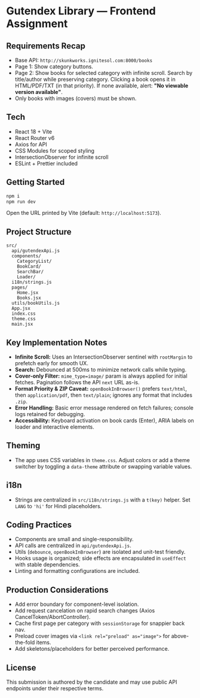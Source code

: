 # Gutendex Library — Frontend Assignment

## Requirements Recap
- Base API: `http://skunkworks.ignitesol.com:8000/books`
- Page 1: Show category buttons.
- Page 2: Show books for selected category with infinite scroll. Search by title/author while preserving category. Clicking a book opens it in HTML/PDF/TXT (in that priority). If none available, alert: **"No viewable version available"**.
- Only books with images (covers) must be shown.

## Tech
- React 18 + Vite
- React Router v6
- Axios for API
- CSS Modules for scoped styling
- IntersectionObserver for infinite scroll
- ESLint + Prettier included

## Getting Started
```bash
npm i
npm run dev
```
Open the URL printed by Vite (default: `http://localhost:5173`).

## Project Structure
```
src/
  api/gutendexApi.js
  components/
    CategoryList/
    BookCard/
    SearchBar/
    Loader/
  i18n/strings.js
  pages/
    Home.jsx
    Books.jsx
  utils/bookUtils.js
  App.jsx
  index.css
  theme.css
  main.jsx
```

## Key Implementation Notes
- **Infinite Scroll:** Uses an IntersectionObserver sentinel with `rootMargin` to prefetch early for smooth UX.
- **Search:** Debounced at 500ms to minimize network calls while typing.
- **Cover-only Filter:** `mime_type=image/` param is always applied for initial fetches. Pagination follows the API `next` URL as-is.
- **Format Priority & ZIP Caveat:** `openBookInBrowser()` prefers `text/html`, then `application/pdf`, then `text/plain`; ignores any format that includes `.zip`.
- **Error Handling:** Basic error message rendered on fetch failures; console logs retained for debugging.
- **Accessibility:** Keyboard activation on book cards (Enter), ARIA labels on loader and interactive elements.

## Theming
- The app uses CSS variables in `theme.css`. Adjust colors or add a theme switcher by toggling a `data-theme` attribute or swapping variable values.

## i18n
- Strings are centralized in `src/i18n/strings.js` with a `t(key)` helper. Set `LANG` to `'hi'` for Hindi placeholders.

## Coding Practices
- Components are small and single-responsibility.
- API calls are centralized in `api/gutendexApi.js`.
- Utils (`debounce`, `openBookInBrowser`) are isolated and unit-test friendly.
- Hooks usage is organized; side effects are encapsulated in `useEffect` with stable dependencies.
- Linting and formatting configurations are included.

## Production Considerations
- Add error boundary for component-level isolation.
- Add request cancelation on rapid search changes (Axios CancelToken/AbortController).
- Cache first page per category with `sessionStorage` for snappier back nav.
- Preload cover images via `<link rel="preload" as="image">` for above-the-fold items.
- Add skeletons/placeholders for better perceived performance.

## License
This submission is authored by the candidate and may use public API endpoints under their respective terms.
